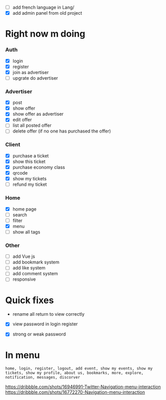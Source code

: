 - [ ] add french language in Lang/
- [x] add admin panel from old project 

# Right now m doing


### Auth
- [x] login
- [x] register
- [x] join as advertiser
- [ ] upgrate do advertiser

### Advertiser
- [x] post
- [x] show offer
- [x] show offer as advertiser
- [x] edit offer
- [ ] list all posted offer
- [ ] delete offer (if no one has purchased the offer)

### Client
- [x] purchase a ticket
- [x] show this ticket
- [x] purchase economy class 
- [x] qrcode
- [x] show my tickets
- [ ] refund my ticket

### Home
- [x] home page
- [ ] search
- [ ] filter
- [x] menu
- [ ] show all tags

### Other
- [ ] add Vue js
- [ ] add bookmark system
- [ ] add like system
- [ ] add comment system
- [ ] responsive

# Quick fixes
- rename all return to view correctly
- [x] view password in login register
- [x] strong or weak password


# In menu
    home, login, register, logout, add event, show my events, show my tickets, show my profile, about us, bookmarks, more, explore, notification, messages, discorver
https://dribbble.com/shots/16946991-Twitter-Navigation-menu-interaction
https://dribbble.com/shots/16772270-Navigation-menu-interaction